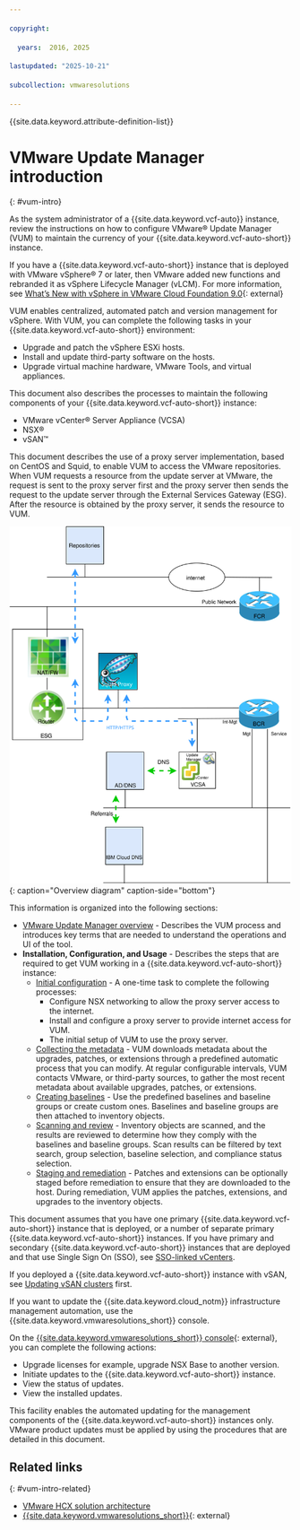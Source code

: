 ```yaml
---

copyright:

  years:  2016, 2025

lastupdated: "2025-10-21"

subcollection: vmwaresolutions

---
```


{{site.data.keyword.attribute-definition-list}}

# VMware Update Manager introduction
{: #vum-intro}



As the system administrator of a {{site.data.keyword.vcf-auto}} instance, review the instructions on how to configure VMware® Update Manager (VUM) to maintain the currency of your {{site.data.keyword.vcf-auto-short}} instance.

If you have a {{site.data.keyword.vcf-auto-short}} instance that is deployed with VMware vSphere® 7 or later, then VMware added new functions and rebranded it as vSphere Lifecycle Manager (vLCM). For more information, see [What’s New with vSphere in VMware Cloud Foundation 9.0](https://blogs.vmware.com/cloud-foundation/2025/06/23/vsphere-in-vcf-9-0-whats-new/){: external}

VUM enables centralized, automated patch and version management for vSphere. With VUM, you can complete the following tasks in your {{site.data.keyword.vcf-auto-short}} environment:
* Upgrade and patch the vSphere ESXi hosts.
* Install and update third-party software on the hosts.
* Upgrade virtual machine hardware, VMware Tools, and virtual appliances.

This document also describes the processes to maintain the following components of your {{site.data.keyword.vcf-auto-short}} instance:
* VMware vCenter® Server Appliance (VCSA)
* NSX®
* vSAN™

This document describes the use of a proxy server implementation, based on CentOS and Squid, to enable VUM to access the VMware repositories. When VUM requests a resource from the update server at VMware, the request is sent to the proxy server first and the proxy server then sends the request to the update server through the External Services Gateway (ESG). After the resource is obtained by the proxy server, it sends the resource to VUM.

![Overview diagram](../../images/vum-vcsproxy.svg "Overview diagram"){: caption="Overview diagram" caption-side="bottom"}

This information is organized into the following sections:
* [VMware Update Manager overview](/docs/vmwaresolutions?topic=vmwaresolutions-vum-overview) - Describes the VUM process and introduces key terms that are needed to understand the operations and UI of the tool.
* **Installation, Configuration, and Usage** - Describes the steps that are required to get VUM working in a {{site.data.keyword.vcf-auto-short}} instance:
   * [Initial configuration](/docs/vmwaresolutions?topic=vmwaresolutions-vum-init-config) - A one-time task to complete the following processes:
      * Configure NSX networking to allow the proxy server access to the internet.
      * Install and configure a proxy server to provide internet access for VUM.
      * The initial setup of VUM to use the proxy server.
   * [Collecting the metadata](/docs/vmwaresolutions?topic=vmwaresolutions-vum-metadata) - VUM downloads metadata about the upgrades, patches, or extensions through a predefined automatic process that you can modify. At regular configurable intervals, VUM contacts VMware, or third-party sources, to gather the most recent metadata about available upgrades, patches, or extensions.
   * [Creating baselines](/docs/vmwaresolutions?topic=vmwaresolutions-vum-baselines) - Use the predefined baselines and baseline groups or create custom ones. Baselines and baseline groups are then attached to inventory objects.
   * [Scanning and review](/docs/vmwaresolutions?topic=vmwaresolutions-vum-scanning) - Inventory objects are scanned, and the results are reviewed to determine how they comply with the baselines and baseline groups. Scan results can be filtered by text search, group selection, baseline selection, and compliance status selection.
   * [Staging and remediation](/docs/vmwaresolutions?topic=vmwaresolutions-vum-staging) - Patches and extensions can be optionally staged before remediation to ensure that they are downloaded to the host. During remediation, VUM applies the patches, extensions, and upgrades to the inventory objects.

This document assumes that you have one primary {{site.data.keyword.vcf-auto-short}} instance that is deployed, or a number of separate primary {{site.data.keyword.vcf-auto-short}} instances. If you have primary and secondary {{site.data.keyword.vcf-auto-short}} instances that are deployed and that use Single Sign On (SSO), see [SSO-linked vCenters](/docs/vmwaresolutions?topic=vmwaresolutions-vum-updating-vcsa).

If you deployed a {{site.data.keyword.vcf-auto-short}} instance with vSAN, see [Updating vSAN clusters](/docs/vmwaresolutions?topic=vmwaresolutions-vum-updating-vsan) first.

If you want to update the {{site.data.keyword.cloud_notm}} infrastructure management automation, use the {{site.data.keyword.vmwaresolutions_short}} console.

On the [{{site.data.keyword.vmwaresolutions_short}} console](/vmware){: external}, you can complete the following actions:
* Upgrade licenses for example, upgrade NSX Base to another version.
* Initiate updates to the {{site.data.keyword.vcf-auto-short}} instance.
* View the status of updates.
* View the installed updates.

This facility enables the automated updating for the management components of the {{site.data.keyword.vcf-auto-short}} instances only. VMware product updates must be applied by using the procedures that are detailed in this document.

## Related links
{: #vum-intro-related}

* [VMware HCX solution architecture](/docs/vmwaresolutions?topic=vmwaresolutions-hcx-archi-intro#hcx-archi-intro)
* [{{site.data.keyword.vmwaresolutions_short}}](https://www.ibm.com/products/vmware){: external}

